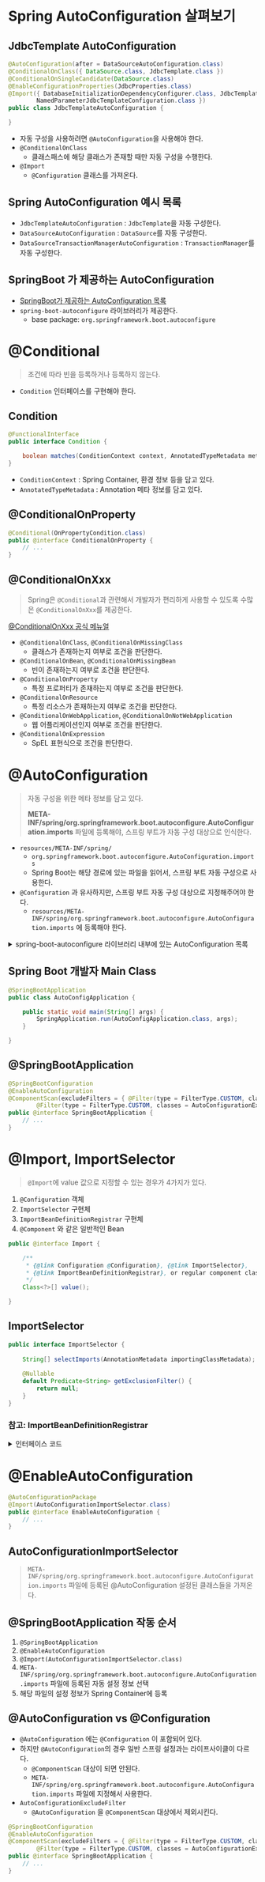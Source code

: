 # Spring AutoConfiguration 살펴보기

## JdbcTemplate AutoConfiguration
```java
@AutoConfiguration(after = DataSourceAutoConfiguration.class)
@ConditionalOnClass({ DataSource.class, JdbcTemplate.class })
@ConditionalOnSingleCandidate(DataSource.class)
@EnableConfigurationProperties(JdbcProperties.class)
@Import({ DatabaseInitializationDependencyConfigurer.class, JdbcTemplateConfiguration.class,
		NamedParameterJdbcTemplateConfiguration.class })
public class JdbcTemplateAutoConfiguration {

}
```
- 자동 구성을 사용하려면 `@AutoConfiguration`을 사용해야 한다.
- `@ConditionalOnClass`
  - 클래스패스에 해당 클래스가 존재할 때만 자동 구성을 수행한다.
- `@Import`
  - `@Configuration` 클래스를 가져온다.

## Spring AutoConfiguration 예시 목록
- `JdbcTemplateAutoConfiguration` : `JdbcTemplate`을 자동 구성한다.
- `DataSourceAutoConfiguration` : `DataSource`를 자동 구성한다.
- `DataSourceTransactionManagerAutoConfiguration` : `TransactionManager`를 자동 구성한다.

## SpringBoot 가 제공하는 AutoConfiguration
- [SpringBoot가 제공하는 AutoConfiguration 목록](https://docs.spring.io/spring-boot/docs/current/reference/html/auto-configuration-classes.html#appendix.auto-configuration-classes.core)
- `spring-boot-autoconfigure` 라이브러리가 제공한다.
  - base package: `org.springframework.boot.autoconfigure`

# @Conditional
> 조건에 따라 빈을 등록하거나 등록하지 않는다.

- `Condition` 인터페이스를 구현해야 한다.

## Condition
```java
@FunctionalInterface
public interface Condition {

	boolean matches(ConditionContext context, AnnotatedTypeMetadata metadata);
}
```

- `ConditionContext` : Spring Container, 환경 정보 등을 담고 있다.
- `AnnotatedTypeMetadata` : Annotation 메타 정보를 담고 있다.

## @ConditionalOnProperty
```java
@Conditional(OnPropertyCondition.class)
public @interface ConditionalOnProperty {
    // ...
}
```

## @ConditionalOnXxx
> Spring은 `@Conditional`과 관련해서 개발자가 편리하게 사용할 수 있도록 수많은 `@ConditionalOnXxx`를 제공한다.

[@ConditionalOnXxx 공식 메뉴얼](https://docs.spring.io/spring-boot/docs/current/reference/html/features.html#features.developing-auto-configuration.condition-annotations)

- `@ConditionalOnClass`, `@ConditionalOnMissingClass`
  - 클래스가 존재하는지 여부로 조건을 판단한다.
- `@ConditionalOnBean`, `@ConditionalOnMissingBean`
  - 빈이 존재하는지 여부로 조건을 판단한다.
- `@ConditionalOnProperty`
  - 특정 프로퍼티가 존재하는지 여부로 조건을 판단한다.
- `@ConditionalOnResource`
  - 특정 리소스가 존재하는지 여부로 조건을 판단한다.
- `@ConditionalOnWebApplication`, `@ConditionalOnNotWebApplication`
  - 웹 어플리케이션인지 여부로 조건을 판단한다.
- `@ConditionalOnExpression`
  - SpEL 표현식으로 조건을 판단한다.

# @AutoConfiguration
> 자동 구성을 위한 메타 정보를 담고 있다.
> 
> **META-INF/spring/org.springframework.boot.autoconfigure.AutoConfiguration.imports** 파일에 등록해야, 스프링 부트가 자동 구성 대상으로 인식한다.

- `resources/META-INF/spring/`
  - `org.springframework.boot.autoconfigure.AutoConfiguration.imports`
  - Spring Boot는 해당 경로에 있는 파일을 읽어서, 스프링 부트 자동 구성으로 사용한다.
- `@Configuration` 과 유사하지만, 스프링 부트 자동 구성 대상으로 지정해주어야 한다.
  - `resources/META-INF/spring/org.springframework.boot.autoconfigure.AutoConfiguration.imports` 에 등록해야 한다.

<details>
  <summary>
spring-boot-autoconfigure 라이브러리 내부에 있는 AutoConfiguration 목록
  </summary>
  <p>

```text
org.springframework.boot.autoconfigure.admin.SpringApplicationAdminJmxAutoConfiguration
org.springframework.boot.autoconfigure.aop.AopAutoConfiguration
org.springframework.boot.autoconfigure.amqp.RabbitAutoConfiguration
org.springframework.boot.autoconfigure.batch.BatchAutoConfiguration
org.springframework.boot.autoconfigure.cache.CacheAutoConfiguration
org.springframework.boot.autoconfigure.cassandra.CassandraAutoConfiguration
org.springframework.boot.autoconfigure.context.ConfigurationPropertiesAutoConfiguration
org.springframework.boot.autoconfigure.context.LifecycleAutoConfiguration
org.springframework.boot.autoconfigure.context.MessageSourceAutoConfiguration
org.springframework.boot.autoconfigure.context.PropertyPlaceholderAutoConfiguration
org.springframework.boot.autoconfigure.couchbase.CouchbaseAutoConfiguration
org.springframework.boot.autoconfigure.dao.PersistenceExceptionTranslationAutoConfiguration
org.springframework.boot.autoconfigure.data.cassandra.CassandraDataAutoConfiguration
org.springframework.boot.autoconfigure.data.cassandra.CassandraReactiveDataAutoConfiguration
org.springframework.boot.autoconfigure.data.cassandra.CassandraReactiveRepositoriesAutoConfiguration
org.springframework.boot.autoconfigure.data.cassandra.CassandraRepositoriesAutoConfiguration
org.springframework.boot.autoconfigure.data.couchbase.CouchbaseDataAutoConfiguration
org.springframework.boot.autoconfigure.data.couchbase.CouchbaseReactiveDataAutoConfiguration
org.springframework.boot.autoconfigure.data.couchbase.CouchbaseReactiveRepositoriesAutoConfiguration
org.springframework.boot.autoconfigure.data.couchbase.CouchbaseRepositoriesAutoConfiguration
org.springframework.boot.autoconfigure.data.elasticsearch.ElasticsearchDataAutoConfiguration
org.springframework.boot.autoconfigure.data.elasticsearch.ElasticsearchRepositoriesAutoConfiguration
org.springframework.boot.autoconfigure.data.elasticsearch.ReactiveElasticsearchRepositoriesAutoConfiguration
org.springframework.boot.autoconfigure.data.jdbc.JdbcRepositoriesAutoConfiguration
org.springframework.boot.autoconfigure.data.jpa.JpaRepositoriesAutoConfiguration
org.springframework.boot.autoconfigure.data.ldap.LdapRepositoriesAutoConfiguration
org.springframework.boot.autoconfigure.data.mongo.MongoDataAutoConfiguration
org.springframework.boot.autoconfigure.data.mongo.MongoReactiveDataAutoConfiguration
org.springframework.boot.autoconfigure.data.mongo.MongoReactiveRepositoriesAutoConfiguration
org.springframework.boot.autoconfigure.data.mongo.MongoRepositoriesAutoConfiguration
org.springframework.boot.autoconfigure.data.neo4j.Neo4jDataAutoConfiguration
org.springframework.boot.autoconfigure.data.neo4j.Neo4jReactiveDataAutoConfiguration
org.springframework.boot.autoconfigure.data.neo4j.Neo4jReactiveRepositoriesAutoConfiguration
org.springframework.boot.autoconfigure.data.neo4j.Neo4jRepositoriesAutoConfiguration
org.springframework.boot.autoconfigure.data.r2dbc.R2dbcDataAutoConfiguration
org.springframework.boot.autoconfigure.data.r2dbc.R2dbcRepositoriesAutoConfiguration
org.springframework.boot.autoconfigure.data.redis.RedisAutoConfiguration
org.springframework.boot.autoconfigure.data.redis.RedisReactiveAutoConfiguration
org.springframework.boot.autoconfigure.data.redis.RedisRepositoriesAutoConfiguration
org.springframework.boot.autoconfigure.data.rest.RepositoryRestMvcAutoConfiguration
org.springframework.boot.autoconfigure.data.web.SpringDataWebAutoConfiguration
org.springframework.boot.autoconfigure.elasticsearch.ElasticsearchClientAutoConfiguration
org.springframework.boot.autoconfigure.elasticsearch.ElasticsearchRestClientAutoConfiguration
org.springframework.boot.autoconfigure.elasticsearch.ReactiveElasticsearchClientAutoConfiguration
org.springframework.boot.autoconfigure.flyway.FlywayAutoConfiguration
org.springframework.boot.autoconfigure.freemarker.FreeMarkerAutoConfiguration
org.springframework.boot.autoconfigure.graphql.GraphQlAutoConfiguration
org.springframework.boot.autoconfigure.graphql.data.GraphQlReactiveQueryByExampleAutoConfiguration
org.springframework.boot.autoconfigure.graphql.data.GraphQlReactiveQuerydslAutoConfiguration
org.springframework.boot.autoconfigure.graphql.data.GraphQlQueryByExampleAutoConfiguration
org.springframework.boot.autoconfigure.graphql.data.GraphQlQuerydslAutoConfiguration
org.springframework.boot.autoconfigure.graphql.reactive.GraphQlWebFluxAutoConfiguration
org.springframework.boot.autoconfigure.graphql.rsocket.GraphQlRSocketAutoConfiguration
org.springframework.boot.autoconfigure.graphql.rsocket.RSocketGraphQlClientAutoConfiguration
org.springframework.boot.autoconfigure.graphql.security.GraphQlWebFluxSecurityAutoConfiguration
org.springframework.boot.autoconfigure.graphql.security.GraphQlWebMvcSecurityAutoConfiguration
org.springframework.boot.autoconfigure.graphql.servlet.GraphQlWebMvcAutoConfiguration
org.springframework.boot.autoconfigure.groovy.template.GroovyTemplateAutoConfiguration
org.springframework.boot.autoconfigure.gson.GsonAutoConfiguration
org.springframework.boot.autoconfigure.h2.H2ConsoleAutoConfiguration
org.springframework.boot.autoconfigure.hateoas.HypermediaAutoConfiguration
org.springframework.boot.autoconfigure.hazelcast.HazelcastAutoConfiguration
org.springframework.boot.autoconfigure.hazelcast.HazelcastJpaDependencyAutoConfiguration
org.springframework.boot.autoconfigure.http.HttpMessageConvertersAutoConfiguration
org.springframework.boot.autoconfigure.http.codec.CodecsAutoConfiguration
org.springframework.boot.autoconfigure.influx.InfluxDbAutoConfiguration
org.springframework.boot.autoconfigure.info.ProjectInfoAutoConfiguration
org.springframework.boot.autoconfigure.integration.IntegrationAutoConfiguration
org.springframework.boot.autoconfigure.jackson.JacksonAutoConfiguration
org.springframework.boot.autoconfigure.jdbc.DataSourceAutoConfiguration
org.springframework.boot.autoconfigure.jdbc.JdbcTemplateAutoConfiguration
org.springframework.boot.autoconfigure.jdbc.JndiDataSourceAutoConfiguration
org.springframework.boot.autoconfigure.jdbc.XADataSourceAutoConfiguration
org.springframework.boot.autoconfigure.jdbc.DataSourceTransactionManagerAutoConfiguration
org.springframework.boot.autoconfigure.jersey.JerseyAutoConfiguration
org.springframework.boot.autoconfigure.jms.JmsAutoConfiguration
org.springframework.boot.autoconfigure.jmx.JmxAutoConfiguration
org.springframework.boot.autoconfigure.jms.JndiConnectionFactoryAutoConfiguration
org.springframework.boot.autoconfigure.jms.artemis.ArtemisAutoConfiguration
org.springframework.boot.autoconfigure.jooq.JooqAutoConfiguration
org.springframework.boot.autoconfigure.jsonb.JsonbAutoConfiguration
org.springframework.boot.autoconfigure.kafka.KafkaAutoConfiguration
org.springframework.boot.autoconfigure.availability.ApplicationAvailabilityAutoConfiguration
org.springframework.boot.autoconfigure.ldap.embedded.EmbeddedLdapAutoConfiguration
org.springframework.boot.autoconfigure.ldap.LdapAutoConfiguration
org.springframework.boot.autoconfigure.liquibase.LiquibaseAutoConfiguration
org.springframework.boot.autoconfigure.mail.MailSenderAutoConfiguration
org.springframework.boot.autoconfigure.mail.MailSenderValidatorAutoConfiguration
org.springframework.boot.autoconfigure.mongo.MongoAutoConfiguration
org.springframework.boot.autoconfigure.mongo.MongoReactiveAutoConfiguration
org.springframework.boot.autoconfigure.mustache.MustacheAutoConfiguration
org.springframework.boot.autoconfigure.neo4j.Neo4jAutoConfiguration
org.springframework.boot.autoconfigure.netty.NettyAutoConfiguration
org.springframework.boot.autoconfigure.orm.jpa.HibernateJpaAutoConfiguration
org.springframework.boot.autoconfigure.quartz.QuartzAutoConfiguration
org.springframework.boot.autoconfigure.r2dbc.R2dbcAutoConfiguration
org.springframework.boot.autoconfigure.r2dbc.R2dbcTransactionManagerAutoConfiguration
org.springframework.boot.autoconfigure.rsocket.RSocketMessagingAutoConfiguration
org.springframework.boot.autoconfigure.rsocket.RSocketRequesterAutoConfiguration
org.springframework.boot.autoconfigure.rsocket.RSocketServerAutoConfiguration
org.springframework.boot.autoconfigure.rsocket.RSocketStrategiesAutoConfiguration
org.springframework.boot.autoconfigure.security.servlet.SecurityAutoConfiguration
org.springframework.boot.autoconfigure.security.servlet.UserDetailsServiceAutoConfiguration
org.springframework.boot.autoconfigure.security.servlet.SecurityFilterAutoConfiguration
org.springframework.boot.autoconfigure.security.reactive.ReactiveSecurityAutoConfiguration
org.springframework.boot.autoconfigure.security.reactive.ReactiveUserDetailsServiceAutoConfiguration
org.springframework.boot.autoconfigure.security.rsocket.RSocketSecurityAutoConfiguration
org.springframework.boot.autoconfigure.security.saml2.Saml2RelyingPartyAutoConfiguration
org.springframework.boot.autoconfigure.sendgrid.SendGridAutoConfiguration
org.springframework.boot.autoconfigure.session.SessionAutoConfiguration
org.springframework.boot.autoconfigure.security.oauth2.client.servlet.OAuth2ClientAutoConfiguration
org.springframework.boot.autoconfigure.security.oauth2.client.reactive.ReactiveOAuth2ClientAutoConfiguration
org.springframework.boot.autoconfigure.security.oauth2.resource.servlet.OAuth2ResourceServerAutoConfiguration
org.springframework.boot.autoconfigure.security.oauth2.resource.reactive.ReactiveOAuth2ResourceServerAutoConfiguration
org.springframework.boot.autoconfigure.sql.init.SqlInitializationAutoConfiguration
org.springframework.boot.autoconfigure.task.TaskExecutionAutoConfiguration
org.springframework.boot.autoconfigure.task.TaskSchedulingAutoConfiguration
org.springframework.boot.autoconfigure.thymeleaf.ThymeleafAutoConfiguration
org.springframework.boot.autoconfigure.transaction.TransactionAutoConfiguration
org.springframework.boot.autoconfigure.transaction.jta.JtaAutoConfiguration
org.springframework.boot.autoconfigure.validation.ValidationAutoConfiguration
org.springframework.boot.autoconfigure.web.client.RestTemplateAutoConfiguration
org.springframework.boot.autoconfigure.web.embedded.EmbeddedWebServerFactoryCustomizerAutoConfiguration
org.springframework.boot.autoconfigure.web.reactive.HttpHandlerAutoConfiguration
org.springframework.boot.autoconfigure.web.reactive.ReactiveMultipartAutoConfiguration
org.springframework.boot.autoconfigure.web.reactive.ReactiveWebServerFactoryAutoConfiguration
org.springframework.boot.autoconfigure.web.reactive.WebFluxAutoConfiguration
org.springframework.boot.autoconfigure.web.reactive.WebSessionIdResolverAutoConfiguration
org.springframework.boot.autoconfigure.web.reactive.error.ErrorWebFluxAutoConfiguration
org.springframework.boot.autoconfigure.web.reactive.function.client.ClientHttpConnectorAutoConfiguration
org.springframework.boot.autoconfigure.web.reactive.function.client.WebClientAutoConfiguration
org.springframework.boot.autoconfigure.web.servlet.DispatcherServletAutoConfiguration
org.springframework.boot.autoconfigure.web.servlet.ServletWebServerFactoryAutoConfiguration
org.springframework.boot.autoconfigure.web.servlet.error.ErrorMvcAutoConfiguration
org.springframework.boot.autoconfigure.web.servlet.HttpEncodingAutoConfiguration
org.springframework.boot.autoconfigure.web.servlet.MultipartAutoConfiguration
org.springframework.boot.autoconfigure.web.servlet.WebMvcAutoConfiguration
org.springframework.boot.autoconfigure.websocket.reactive.WebSocketReactiveAutoConfiguration
org.springframework.boot.autoconfigure.websocket.servlet.WebSocketServletAutoConfiguration
org.springframework.boot.autoconfigure.websocket.servlet.WebSocketMessagingAutoConfiguration
org.springframework.boot.autoconfigure.webservices.WebServicesAutoConfiguration
org.springframework.boot.autoconfigure.webservices.client.WebServiceTemplateAutoConfiguration
```

</p>
</details>

## Spring Boot 개발자 Main Class
```java
@SpringBootApplication
public class AutoConfigApplication {

    public static void main(String[] args) {
        SpringApplication.run(AutoConfigApplication.class, args);
    }

}
```

## @SpringBootApplication
```java
@SpringBootConfiguration
@EnableAutoConfiguration
@ComponentScan(excludeFilters = { @Filter(type = FilterType.CUSTOM, classes = TypeExcludeFilter.class),
		@Filter(type = FilterType.CUSTOM, classes = AutoConfigurationExcludeFilter.class) })
public @interface SpringBootApplication {
    // ...
}
```

# @Import, ImportSelector
> `@Import`에 value 값으로 지정할 수 있는 경우가 4가지가 있다.

1. `@Configuration` 객체
2. `ImportSelector` 구현체
3. `ImportBeanDefinitionRegistrar` 구현체
4. `@Component` 와 같은 일반적인 Bean

```java
public @interface Import {

	/**
	 * {@link Configuration @Configuration}, {@link ImportSelector},
	 * {@link ImportBeanDefinitionRegistrar}, or regular component classes to import.
	 */
	Class<?>[] value();

}
```

## ImportSelector
```java
public interface ImportSelector {
    
	String[] selectImports(AnnotationMetadata importingClassMetadata);
    
	@Nullable
	default Predicate<String> getExclusionFilter() {
		return null;
	}
}
```

### 참고: ImportBeanDefinitionRegistrar
<details>
  <summary>인터페이스 코드</summary>
  <p>

```java
public interface ImportBeanDefinitionRegistrar {

	default void registerBeanDefinitions(AnnotationMetadata importingClassMetadata, BeanDefinitionRegistry registry,
			BeanNameGenerator importBeanNameGenerator) {

		registerBeanDefinitions(importingClassMetadata, registry);
	}
    
	default void registerBeanDefinitions(AnnotationMetadata importingClassMetadata, BeanDefinitionRegistry registry) {
	}

}
```

  </p>
</details>


# @EnableAutoConfiguration
```java
@AutoConfigurationPackage
@Import(AutoConfigurationImportSelector.class)
public @interface EnableAutoConfiguration {
    // ...
}
```

## AutoConfigurationImportSelector
> `META-INF/spring/org.springframework.boot.autoconfigure.AutoConfiguration.imports` 파일에 등록된 @AutoConfiguration 설정된 클래스들을 가져온다.

## @SpringBootApplication 작동 순서
1. `@SpringBootApplication`
2. `@EnableAutoConfiguration`
3. `@Import(AutoConfigurationImportSelector.class)`
4. `META-INF/spring/org.springframework.boot.autoconfigure.AutoConfiguration.imports` 파일에 등록된 자동 설정 정보 선택
5. 해당 파일의 설정 정보가 Spring Container에 등록

## @AutoConfiguration vs @Configuration
- `@AutoConfiguration` 에는 `@Configuration` 이 포함되어 있다.
- 하지만 `@AutoConfiguration`의 경우 일반 스프링 설정과는 라이프사이클이 다르다.
  - `@ComponentScan` 대상이 되면 안된다.
  - `META-INF/spring/org.springframework.boot.autoconfigure.AutoConfiguration.imports` 파일에 지정해서 사용한다.
- `AutoConfigurationExcludeFilter`
  - `@AutoConfiguration` 을 `@ComponentScan` 대상에서 제외시킨다.

```java
@SpringBootConfiguration
@EnableAutoConfiguration
@ComponentScan(excludeFilters = { @Filter(type = FilterType.CUSTOM, classes = TypeExcludeFilter.class),
		@Filter(type = FilterType.CUSTOM, classes = AutoConfigurationExcludeFilter.class) })
public @interface SpringBootApplication {
    // ...
}
```
